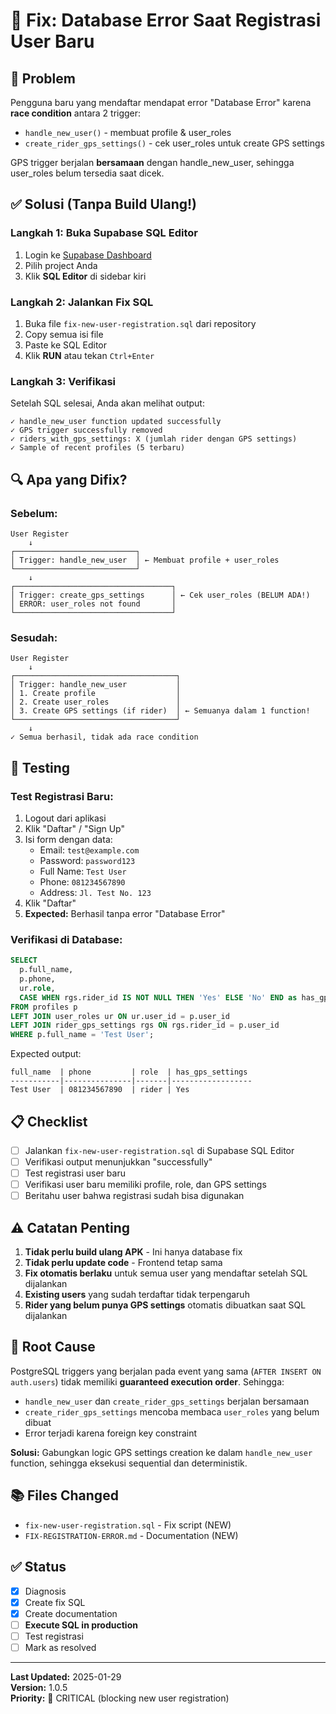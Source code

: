 # 🔧 Fix: Database Error Saat Registrasi User Baru

## 🐛 Problem
Pengguna baru yang mendaftar mendapat error "Database Error" karena **race condition** antara 2 trigger:
- `handle_new_user()` - membuat profile & user_roles
- `create_rider_gps_settings()` - cek user_roles untuk create GPS settings

GPS trigger berjalan **bersamaan** dengan handle_new_user, sehingga user_roles belum tersedia saat dicek.

## ✅ Solusi (Tanpa Build Ulang!)

### Langkah 1: Buka Supabase SQL Editor
1. Login ke [Supabase Dashboard](https://supabase.com/dashboard)
2. Pilih project Anda
3. Klik **SQL Editor** di sidebar kiri

### Langkah 2: Jalankan Fix SQL
1. Buka file `fix-new-user-registration.sql` dari repository
2. Copy semua isi file
3. Paste ke SQL Editor
4. Klik **RUN** atau tekan `Ctrl+Enter`

### Langkah 3: Verifikasi
Setelah SQL selesai, Anda akan melihat output:
```
✓ handle_new_user function updated successfully
✓ GPS trigger successfully removed
✓ riders_with_gps_settings: X (jumlah rider dengan GPS settings)
✓ Sample of recent profiles (5 terbaru)
```

## 🔍 Apa yang Difix?

### Sebelum:
```
User Register
    ↓
┌───────────────────────────┐
│ Trigger: handle_new_user  │ ← Membuat profile + user_roles
└───────────────────────────┘
    ↓
┌───────────────────────────────────┐
│ Trigger: create_gps_settings      │ ← Cek user_roles (BELUM ADA!)
│ ERROR: user_roles not found       │
└───────────────────────────────────┘
```

### Sesudah:
```
User Register
    ↓
┌────────────────────────────────────┐
│ Trigger: handle_new_user           │
│ 1. Create profile                  │
│ 2. Create user_roles               │
│ 3. Create GPS settings (if rider)  │ ← Semuanya dalam 1 function!
└────────────────────────────────────┘
    ↓
✓ Semua berhasil, tidak ada race condition
```

## 🧪 Testing

### Test Registrasi Baru:
1. Logout dari aplikasi
2. Klik "Daftar" / "Sign Up"
3. Isi form dengan data:
   - Email: `test@example.com`
   - Password: `password123`
   - Full Name: `Test User`
   - Phone: `081234567890`
   - Address: `Jl. Test No. 123`
4. Klik "Daftar"
5. **Expected:** Berhasil tanpa error "Database Error"

### Verifikasi di Database:
```sql
SELECT 
  p.full_name,
  p.phone,
  ur.role,
  CASE WHEN rgs.rider_id IS NOT NULL THEN 'Yes' ELSE 'No' END as has_gps_settings
FROM profiles p
LEFT JOIN user_roles ur ON ur.user_id = p.user_id
LEFT JOIN rider_gps_settings rgs ON rgs.rider_id = p.user_id
WHERE p.full_name = 'Test User';
```

Expected output:
```
full_name  | phone         | role  | has_gps_settings
-----------|---------------|-------|------------------
Test User  | 081234567890  | rider | Yes
```

## 📋 Checklist

- [ ] Jalankan `fix-new-user-registration.sql` di Supabase SQL Editor
- [ ] Verifikasi output menunjukkan "successfully"
- [ ] Test registrasi user baru
- [ ] Verifikasi user baru memiliki profile, role, dan GPS settings
- [ ] Beritahu user bahwa registrasi sudah bisa digunakan

## ⚠️ Catatan Penting

1. **Tidak perlu build ulang APK** - Ini hanya database fix
2. **Tidak perlu update code** - Frontend tetap sama
3. **Fix otomatis berlaku** untuk semua user yang mendaftar setelah SQL dijalankan
4. **Existing users** yang sudah terdaftar tidak terpengaruh
5. **Rider yang belum punya GPS settings** otomatis dibuatkan saat SQL dijalankan

## 🎯 Root Cause

PostgreSQL triggers yang berjalan pada event yang sama (`AFTER INSERT ON auth.users`) tidak memiliki **guaranteed execution order**. Sehingga:
- `handle_new_user` dan `create_rider_gps_settings` berjalan bersamaan
- `create_rider_gps_settings` mencoba membaca `user_roles` yang belum dibuat
- Error terjadi karena foreign key constraint

**Solusi:** Gabungkan logic GPS settings creation ke dalam `handle_new_user` function, sehingga eksekusi sequential dan deterministik.

## 📚 Files Changed

- `fix-new-user-registration.sql` - Fix script (NEW)
- `FIX-REGISTRATION-ERROR.md` - Documentation (NEW)

## ✅ Status

- [x] Diagnosis
- [x] Create fix SQL
- [x] Create documentation
- [ ] **Execute SQL in production**
- [ ] Test registrasi
- [ ] Mark as resolved

---

**Last Updated:** 2025-01-29  
**Version:** 1.0.5  
**Priority:** 🔴 CRITICAL (blocking new user registration)
